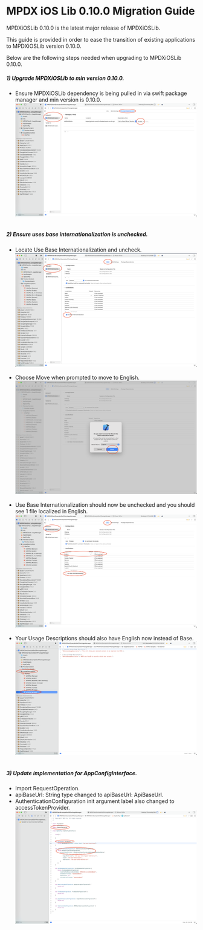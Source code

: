 # MPDX iOS Lib 0.10.0 Migration Guide
MPDXiOSLib 0.10.0 is the latest major release of MPDXiOSLib.

This guide is provided in order to ease the transition of existing applications to MPDXiOSLib version 0.10.0.

Below are the following steps needed when upgrading to MPDXiOSLib 0.10.0.

##### 1) Upgrade MPDXiOSLib to min version 0.10.0.
- Ensure MPDXiOSLib dependency is being pulled in via swift package manager and min version is 0.10.0.
![alt text](../ReadMeAssets/migrate-0.10.0/update-min-version.png) <br><br>

##### 2) Ensure uses base internationalization is unchecked.
- Locate Use Base Internationalization and uncheck.
![alt text](../ReadMeAssets/migrate-0.10.0/uncheck-use-base-internationalization.png) <br><br>
- Choose Move when prompted to move to English.
![alt text](../ReadMeAssets/migrate-0.10.0/move-files-to-english.png) <br><br>
- Use Base Internationalization should now be unchecked and you should see 1 file localized in English.
![alt text](../ReadMeAssets/migrate-0.10.0/base-unchecked-files-english.png) <br><br>
- Your Usage Descriptions should also have English now instead of Base.
![alt text](../ReadMeAssets/migrate-0.10.0/engish-usage-description.png) <br><br>

##### 3) Update implementation for AppConfigInterface.

- Import RequestOperation.
- apiBaseUrl: String type changed to apiBaseUrl: ApiBaseUrl.
- AuthenticationConfiguration init argument label also changed to accessTokenProvider.
![alt text](../ReadMeAssets/migrate-0.10.0/app-config-changes.png) <br><br>